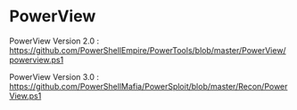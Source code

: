 # PowerView


PowerView Version 2.0 : https://github.com/PowerShellEmpire/PowerTools/blob/master/PowerView/powerview.ps1

PowerView Version 3.0 : https://github.com/PowerShellMafia/PowerSploit/blob/master/Recon/PowerView.ps1
